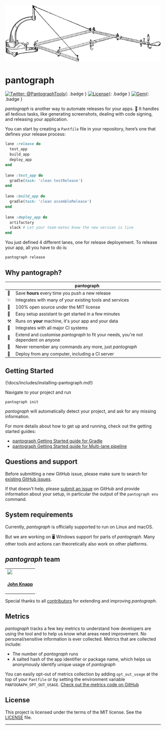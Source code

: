 ![img/pantograph_text.png](img/pantograph_text.png)

pantograph
============

[![Twitter: @PantographTools](https://img.shields.io/badge/contact-@PantographTools-blue.svg?style=flat)](https://twitter.com/PantographTools){: .badge }
[![License](https://img.shields.io/badge/license-MIT-green.svg?style=flat)](https://github.com/urbanquakers/pantograph/blob/master/LICENSE){: .badge }
[![Gem](https://img.shields.io/gem/v/pantograph.svg?style=flat)](https://rubygems.org/gems/pantograph){: .badge }

_pantograph_ is another way to automate releases for your apps.
🚀 It handles all tedious tasks, like generating screenshots, dealing with code signing, and releasing your application.

You can start by creating a `Pantfile` file in your repository, here’s one that defines your release process:

```ruby
lane :release do
  test_app
  build_app
  deploy_app
end

lane :test_app do
  gradle(task: 'clean testRelease')
end

lane :build_app do
  gradle(task: 'clean assembleRelease')
end

lane :deploy_app do
  artifactory
  slack # Let your team-mates know the new version is live
end
```

You just defined 4 different lanes, one for release deployement. To release your app, all you have to do is:

```shell
pantograph release
```

## Why pantograph?

|              | pantograph
-------------- | ----------
🚀 | Save **hours** every time you push a new release
✨ | Integrates with many of your existing tools and services
📖 | 100% open source under the MIT license
🎩 | Easy setup assistant to get started in a few minutes
⚒  | Runs on **your** machine, it's your app and your data
👻 | Integrates with all major CI systems
🔧 | Extend and customise _pantograph_ to fit your needs, you're not dependent on anyone
💭 | Never remember any commands any more, just _pantograph_
🚢 | Deploy from any computer, including a CI server

## Getting Started

{!docs/includes/installing-pantograph.md!}

Navigate to your project and run

```shell
pantograph init
```

_pantograph_ will automatically detect your project, and ask for any missing information.

For more details about how to get up and running, check out the getting started guides:


- [pantograph Getting Started guide for Gradle](getting-started/TODO/setup.md)
- [pantograph Getting Started guide for Multi-lane pipeline](getting-started/TODO/setup.md)


## Questions and support

Before submitting a new GitHub issue, please make sure to search for [existing GitHub issues](https://github.com/urbanquakers/pantograph/issues).

If that doesn't help, please [submit an issue](https://github.com/urbanquakers/pantograph/issues) on GitHub and provide information
about your setup, in particular the output of the `pantograph env` command.

## System requirements

Currently, _pantograph_ is officially supported to run on Linux and macOS. 

But we are working on 🖥️ Windows support for parts of _pantograph_. Many other tools and actions can theoretically also work on other platforms.

## _pantograph_ team

<table>
<tr>
<td>
<a href='https://twitter.com/petrosichor'><img src='https://github.com/urbanquakers.png?size=200' width=140></a>
<h4 align='center'><a href='https://twitter.com/petrosichor'>John Knapp</a></h4>
</td>
</table>

Special thanks to all [contributors](https://github.com/urbanquakers/pantograph/graphs/contributors) for extending and improving _pantograph_.

## Metrics
 
_pantograph_ tracks a few key metrics to understand how developers are using the tool and to help us know what areas need improvement. No personal/sensitive information is ever collected. Metrics that are collected include: 
 
* The number of _pantograph_ runs
* A salted hash of the app identifier or package name, which helps us anonymously identify unique usage of _pantograph_
 
You can easily opt-out of metrics collection by adding `opt_out_usage` at the top of your `Pantfile` or by setting the environment variable `PANTOGRAPH_OPT_OUT_USAGE`. [Check out the metrics code on GitHub](https://github.com/urbanquakers/pantograph/tree/master/pantograph_core/lib/pantograph_core/analytics)

## License

This project is licensed under the terms of the MIT license. See the [LICENSE](https://github.com/urbanquakers/pantograph/blob/master/LICENSE) file.

----
